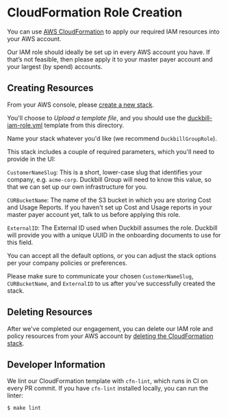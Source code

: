 # CloudFormation Role Creation

You can use [AWS CloudFormation](https://aws.amazon.com/cloudformation/) to apply our required IAM resources into your AWS account.

Our IAM role should ideally be set up in every AWS account you have. If that’s not feasible, then please apply it to your master payer account and your largest (by spend) accounts.

## Creating Resources

From your AWS console, please [create a new stack](https://docs.aws.amazon.com/AWSCloudFormation/latest/UserGuide/cfn-console-create-stack.html).

You'll choose to *Upload a template file*, and you should use the [duckbill-iam-role.yml](duckbill-iam-role.yml) template from this directory.

Name your stack whatever you'd like (we recommend `DuckbillGroupRole`).

This stack includes a couple of required parameters, which you'll need to provide in the UI:

`CustomerNameSlug`: This is a short, lower-case slug that identifies your company, e.g. `acme-corp`. Duckbill Group will need to know this value, so that we can set up our own infrastructure for you.

`CURBucketName`: The name of the S3 bucket in which you are storing Cost and Usage Reports. If you haven't set up Cost and Usage reports in your master payer account yet, talk to us before applying this role.

`ExternalID`: The External ID used when Duckbill assumes the role. Duckbill will provide you with a unique UUID in the onboarding documents to use for this field.

You can accept all the default options, or you can adjust the stack options per your company policies or preferences.

Please make sure to communicate your chosen `CustomerNameSlug`, `CURBucketName`, and `ExternalID` to us after you've successfully created the stack.

## Deleting Resources

After we've completed our engagement, you can delete our IAM role and policy resources from your AWS account by [deleting the CloudFormation stack](https://docs.aws.amazon.com/AWSCloudFormation/latest/UserGuide/cfn-console-delete-stack.html).

## Developer Information

We lint our CloudFormation template with `cfn-lint`, which runs in CI on every PR commit. If you have `cfn-lint` installed locally, you can run the linter:

    $ make lint
